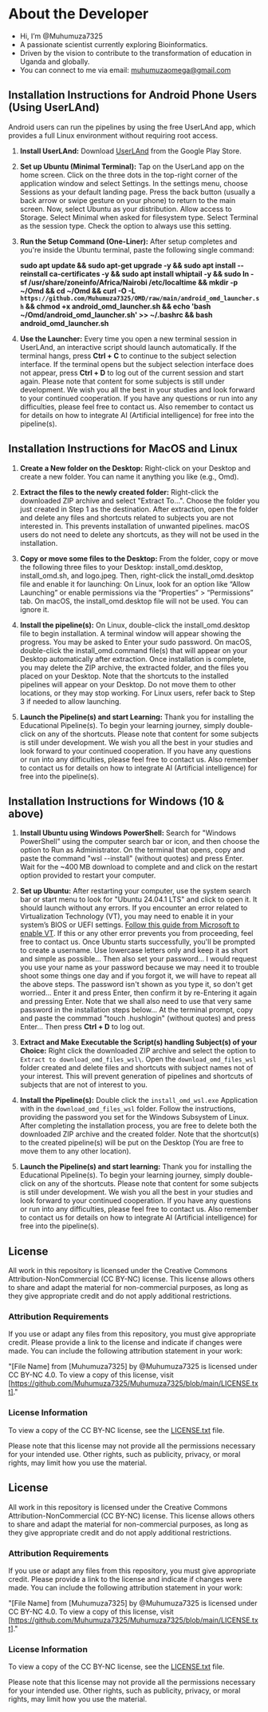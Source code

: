 # About the Developer

- Hi, I’m @Muhumuza7325
- A passionate scientist currently exploring Bioinformatics.
- Driven by the vision to contribute to the transformation of education in Uganda and globally.
- You can connect to me via email: muhumuzaomega@gmail.com

## Installation Instructions for Android Phone Users (Using UserLAnd)
Android users can run the pipelines by using the free UserLAnd app, which provides a full Linux environment without requiring root access.

1.  **Install UserLAnd:**
    Download [UserLAnd](https://play.google.com/store/apps/details?id=tech.ula) from the Google Play Store.

2.  **Set up Ubuntu (Minimal Terminal):**
    Tap on the UserLand app on the home screen. Click on the three dots in the top-right corner of the application window and select Settings. In the settings menu, choose Sessions as your default landing page. Press the back button (usually a back arrow or swipe gesture on your phone) to return to the main screen. Now, select Ubuntu as your distribution. Allow access to Storage. Select Minimal when asked for filesystem type. Select Terminal as the session type. Check the option to always use this setting.

3.  **Run the Setup Command (One-Liner):**
    After setup completes and you're inside the Ubuntu terminal, paste the following single command:

    **sudo apt update && sudo apt-get upgrade -y && sudo apt install --reinstall ca-certificates -y && sudo apt install whiptail -y && sudo ln -sf /usr/share/zoneinfo/Africa/Nairobi /etc/localtime && mkdir -p ~/Omd && cd ~/Omd && curl -O -L `https://github.com/Muhumuza7325/OMD/raw/main/android_omd_launcher.sh` && chmod +x android_omd_launcher.sh && echo 'bash ~/Omd/android_omd_launcher.sh' >> ~/.bashrc && bash android_omd_launcher.sh**

4.  **Use the Launcher:**
    Every time you open a new terminal session in UserLAnd, an interactive script should launch automatically. If the terminal hangs, press **Ctrl + C** to continue to the subject selection interface. If the terminal opens but the subject selection interface does not appear, press **Ctrl + D** to log out of the current session and start again. Please note that content for some subjects is still under development. We wish you all the best in your studies and look forward to your continued cooperation. If you have any questions or run into any difficulties, please feel free to contact us. Also remember to contact us for details on how to integrate AI (Artificial intelligence) for free into the pipeline(s).

## Installation Instructions for MacOS and Linux

1.  **Create a New folder on the Desktop:**
    Right-click on your Desktop and create a new folder. You can name it anything you like (e.g., Omd).

2.  **Extract the files to the newly created folder:**
    Right-click the downloaded ZIP archive and select "Extract To...". Choose the folder you just created in Step 1 as the destination. After extraction, open the folder and delete any files and shortcuts related to subjects you are not interested in. This prevents installation of unwanted pipelines. macOS users do not need to delete any shortcuts, as they will not be used in the installation.
    
3.  **Copy or move some files to the Desktop:**
    From the folder, copy or move the following three files to your Desktop: install_omd.desktop, install_omd.sh, and logo.jpeg. Then, right-click the install_omd.desktop file and enable it for launching: On Linux, look for an option like “Allow Launching” or enable permissions via the “Properties” > “Permissions” tab. On macOS, the install_omd.desktop file will not be used. You can ignore it.

4.  **Install the pipeline(s):**
    On Linux, double-click the install_omd.desktop file to begin installation. A terminal window will appear showing the progress. You may be asked to Enter your sudo password. On macOS, double-click the install_omd.command file(s) that will appear on your Desktop automatically after extraction. Once installation is complete, you may delete the ZIP archive, the extracted folder, and the files you placed on your Desktop. Note that the shortcuts to the installed pipelines will appear on your Desktop. Do not move them to other locations, or they may stop working. For Linux users, refer back to Step 3 if needed to allow launching.

5.  **Launch the Pipeline(s) and start Learning:**
    Thank you for installing the Educational Pipeline(s). To begin your learning journey, simply double-click on any of the shortcuts. Please note that content for some subjects is still under development. We wish you all the best in your studies and look forward to your continued cooperation. If you have any questions or run into any difficulties, please feel free to contact us. Also remember to contact us for details on how to integrate AI (Artificial intelligence) for free into the pipeline(s).


## Installation Instructions for Windows (10 & above)

1.  **Install Ubuntu using Windows PowerShell:**
    Search for "Windows PowerShell" using the computer search bar or icon, and then choose the option to Run as Administrator. On the terminal that opens, copy and paste the command "wsl --install" (without quotes) and press Enter. Wait for the ~400 MB download to complete and and click on the restart option provided to restart your computer.

2.  **Set up Ubuntu:**
    After restarting your computer, use the system search bar or start menu to look for "Ubuntu 24.04.1 LTS" and click to open it. It should launch without any errors. If you encounter an error related to Virtualization Technology (VT), you may need to enable it in your system’s BIOS or UEFI settings. [Follow this guide from Microsoft to enable VT](https://support.microsoft.com/en-us/windows/enable-virtualization-on-windows-c5578302-6e43-4b4b-a449-8ced115f58e1). If this or any other error prevents you from proceeding, feel free to contact us. Once Ubuntu starts successfully, you'll be prompted to create a username. Use lowercase letters only and keep it as short and simple as possible... Then also set your password... I would request you use your name as your password because we may need it to trouble shoot some things one day and if you forgot it, we will have to repeat all the above steps. The password isn't shown as you type it, so don't get worried... Enter it and press Enter, then confirm it by re-Entering it again and pressing Enter. Note that we shall also need to use that very same password in the installation steps below... At the terminal prompt, copy and paste the commmad "touch .hushlogin" (without quotes) and press Enter... Then press **Ctrl + D** to log out.
    

3.  **Extract and Make Executable the Script(s) handling Subject(s) of your Choice:**
    Right click the downloaded ZIP archive and select the option to `Extract to download_omd_files_wsl\`. Open the `download_omd_files_wsl` folder created and delete files and shortcuts with subject names not of your interest. This will prevent generation of pipelines and shortcuts of subjects that are not of interest to you.

4.  **Install the Pipeline(s):**
    Double click the `install_omd_wsl.exe` Application with in the `download_omd_files_wsl` folder. Follow the instructions, providing the password you set for the Windows Subsystem of Linux. After completing the installation process, you are free to delete both the downloaded ZIP archive and the created folder. Note that the shortcut(s) to the created pipeline(s) will be put on the Desktop (You are free to move them to any other location).

5.  **Launch the Pipeline(s) and start learning:**
    Thank you for installing the Educational Pipeline(s). To begin your learning journey, simply double-click on any of the shortcuts. Please note that content for some subjects is still under development. We wish you all the best in your studies and look forward to your continued cooperation. If you have any questions or run into any difficulties, please feel free to contact us. Also remember to contact us for details on how to integrate AI (Artificial intelligence) for free into the pipeline(s).


## License

All work in this repository is licensed under the Creative Commons Attribution-NonCommercial (CC BY-NC) license. This license allows others to share and adapt the material for non-commercial purposes, as long as they give appropriate credit and do not apply additional restrictions.

### Attribution Requirements

If you use or adapt any files from this repository, you must give appropriate credit. Please provide a link to the license and indicate if changes were made. You can include the following attribution statement in your work:

"[File Name] from [Muhumuza7325] by @Muhumuza7325 is licensed under CC BY-NC 4.0. To view a copy of this license, visit [https://github.com/Muhumuza7325/Muhumuza7325/blob/main/LICENSE.txt]."

### License Information

To view a copy of the CC BY-NC license, see the [LICENSE.txt](LICENSE.txt) file.

Please note that this license may not provide all the permissions necessary for your intended use. Other rights, such as publicity, privacy, or moral rights, may limit how you use the material.


## License

All work in this repository is licensed under the Creative Commons Attribution-NonCommercial (CC BY-NC) license. This license allows others to share and adapt the material for non-commercial purposes, as long as they give appropriate credit and do not apply additional restrictions.

### Attribution Requirements

If you use or adapt any files from this repository, you must give appropriate credit. Please provide a link to the license and indicate if changes were made. You can include the following attribution statement in your work:

"[File Name] from [Muhumuza7325] by @Muhumuza7325 is licensed under CC BY-NC 4.0. To view a copy of this license, visit [https://github.com/Muhumuza7325/Muhumuza7325/blob/main/LICENSE.txt]."

### License Information

To view a copy of the CC BY-NC license, see the [LICENSE.txt](LICENSE.txt) file.

Please note that this license may not provide all the permissions necessary for your intended use. Other rights, such as publicity, privacy, or moral rights, may limit how you use the material.
